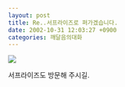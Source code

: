 ```yaml
---
layout: post
title: Re..서프라이즈로 퍼가겠습니다.
date: 2002-10-31 12:03:27 +0900
categories: 깨달음의대화
---
```

<a href=http://www.seoprise.com target="_blank" border="0"><img src=http://drkimz.com/technote/board/private/upimg/1035968960.jpg></a>
  

  
서프라이즈도 방문해 주시길.